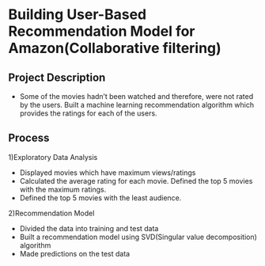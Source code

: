 # Building User-Based Recommendation Model for Amazon(Collaborative filtering)

## Project Description
* Some of the movies hadn’t been watched and therefore, were not rated by the users. Built a machine learning recommendation algorithm which provides the ratings for each of the users.

## Process
1)Exploratory Data Analysis

   * Displayed movies which have maximum views/ratings
   * Calculated the average rating for each movie. Defined the top 5 movies with the maximum ratings.
   * Defined the top 5 movies with the least audience.

2)Recommendation Model

   * Divided the data into training and test data
   * Built a recommendation model using SVD(Singular value decomposition) algorithm
   * Made predictions on the test data
   
